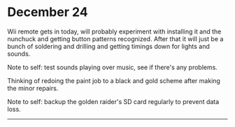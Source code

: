 # December 24

Wii remote gets in today, will probably experiment with installing it and the nunchuck and getting button patterns recognized. After that it will just be a bunch of soldering and drilling and getting timings down for lights and sounds.

Note to self: test sounds playing over music, see if there's any problems.

Thinking of redoing the paint job to a black and gold scheme after making the minor repairs.

Note to self: backup the golden raider's SD card regularly to prevent data loss.

---
